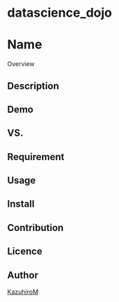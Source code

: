 # datascience_dojo

Name
====

Overview

## Description

## Demo

## VS. 

## Requirement

## Usage

## Install

## Contribution

## Licence

## Author

[KazuhiroM](https://github.com/KazuhiroM)
